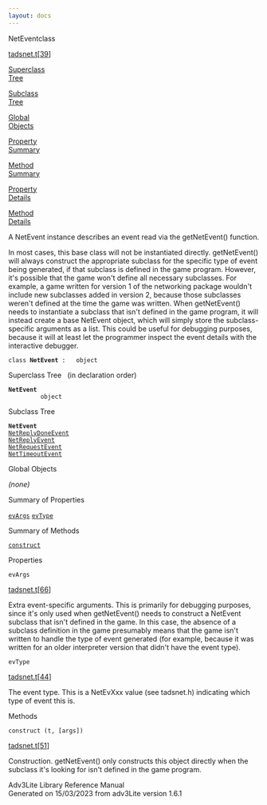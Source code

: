 ```yaml
---
layout: docs
---
```

<span class="title">NetEvent</span><span class="type">class</span>

[tadsnet.t](../file/tadsnet.t.html)\[[39](../source/tadsnet.t.html#39)\]

[Superclass  
Tree](#_SuperClassTree_)

[Subclass  
Tree](#_SubClassTree_)

[Global  
Objects](#_ObjectSummary_)

[Property  
Summary](#_PropSummary_)

[Method  
Summary](#_MethodSummary_)

[Property  
Details](#_Properties_)

[Method  
Details](#_Methods_)



A NetEvent instance describes an event read via the getNetEvent()
function.

In most cases, this base class will not be instantiated directly.
getNetEvent() will always construct the appropriate subclass for the
specific type of event being generated, if that subclass is defined in
the game program. However, it's possible that the game won't define all
necessary subclasses. For example, a game written for version 1 of the
networking package wouldn't include new subclasses added in version 2,
because those subclasses weren't defined at the time the game was
written. When getNetEvent() needs to instantiate a subclass that isn't
defined in the game program, it will instead create a base NetEvent
object, which will simply store the subclass-specific arguments as a
list. This could be useful for debugging purposes, because it will at
least let the programmer inspect the event details with the interactive
debugger.

`class `**`NetEvent`**` :   object`



<span id="_SuperClassTree_"></span>



<span class="hdln">Superclass Tree</span>   (in declaration order)



**`NetEvent`**  
`         object`  
<span id="_SubClassTree_"></span>



<span class="hdln">Subclass Tree</span>  



**`NetEvent`**  
[`NetReplyDoneEvent`](../object/NetReplyDoneEvent.html)  
[`NetReplyEvent`](../object/NetReplyEvent.html)  
[`NetRequestEvent`](../object/NetRequestEvent.html)  
[`NetTimeoutEvent`](../object/NetTimeoutEvent.html)  
<span id="_ObjectSummary_"></span>



<span class="hdln">Global Objects</span>  



*(none)* <span id="_PropSummary_"></span>



<span class="hdln">Summary of Properties</span>  



[`evArgs`](#evArgs) [`evType`](#evType)

<span id="_MethodSummary_"></span>



<span class="hdln">Summary of Methods</span>  



[`construct`](#construct)

<span id="_Properties_"></span>



<span class="hdln">Properties</span>  



<span id="evArgs"></span>

`evArgs`

[tadsnet.t](../file/tadsnet.t.html)\[[66](../source/tadsnet.t.html#66)\]



Extra event-specific arguments. This is primarily for debugging
purposes, since it's only used when getNetEvent() needs to construct a
NetEvent subclass that isn't defined in the game. In this case, the
absence of a subclass definition in the game presumably means that the
game isn't written to handle the type of event generated (for example,
because it was written for an older interpreter version that didn't have
the event type).



<span id="evType"></span>

`evType`

[tadsnet.t](../file/tadsnet.t.html)\[[44](../source/tadsnet.t.html#44)\]



The event type. This is a NetEvXxx value (see tadsnet.h) indicating
which type of event this is.



<span id="_Methods_"></span>



<span class="hdln">Methods</span>  



<span id="construct"></span>

`construct (t, [args])`

[tadsnet.t](../file/tadsnet.t.html)\[[51](../source/tadsnet.t.html#51)\]



Construction. getNetEvent() only constructs this object directly when
the subclass it's looking for isn't defined in the game program.





Adv3Lite Library Reference Manual  
Generated on 15/03/2023 from adv3Lite version 1.6.1


